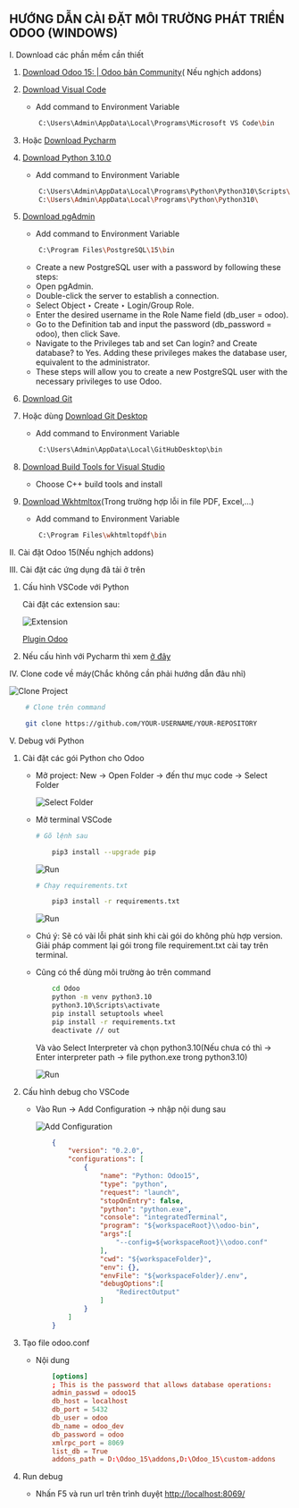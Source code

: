 
## HƯỚNG DẪN CÀI ĐẶT MÔI TRƯỜNG PHÁT TRIỂN ODOO (WINDOWS)

I.	Download các phần mềm cần thiết

1.	[Download Odoo 15: | Odoo bản Community](https://nightly.odoo.com/15.0/nightly/exe/)( Nếu nghịch addons)

2.	[Download Visual Code](https://code.visualstudio.com/download)

    - Add command to Environment Variable

    ```bash
        C:\Users\Admin\AppData\Local\Programs\Microsoft VS Code\bin
    ```

3.	Hoặc [Download Pycharm](https://www.jetbrains.com/pycharm/download/?section=windows)

4.	[Download Python 3.10.0](https://www.python.org/ftp/python/3.10.0/python-3.10.0-amd64.exe)

    - Add command to Environment Variable

    ```bash
        C:\Users\Admin\AppData\Local\Programs\Python\Python310\Scripts\
        C:\Users\Admin\AppData\Local\Programs\Python\Python310\
    ```

5.	[Download pgAdmin](https://www.pgadmin.org/download/pgadmin-4-windows/)

    - Add command to Environment Variable

    ```bash
        C:\Program Files\PostgreSQL\15\bin
    ```

    - Create a new PostgreSQL user with a password by following these steps:
    - Open pgAdmin.
    - Double-click the server to establish a connection.
    - Select Object ‣ Create ‣ Login/Group Role.
    - Enter the desired username in the Role Name field (db_user = odoo).
    - Go to the Definition tab and input the password (db_password = odoo), then click Save.
    - Navigate to the Privileges tab and set Can login? and Create database? to Yes. Adding these privileges makes the database user, equivalent to the administrator.
    - These steps will allow you to create a new PostgreSQL user with the necessary privileges to use Odoo.

6.	[Download Git](https://github.com/git-for-windows/git/releases/download/v2.43.0.windows.1/Git-2.43.0-64-bit.exe)

7.  Hoặc dùng [Download Git Desktop](https://central.github.com/deployments/desktop/desktop/latest/win32)

    - Add command to Environment Variable

    ```bash
        C:\Users\Admin\AppData\Local\GitHubDesktop\bin
    ```

8.  [Download Build Tools for Visual Studio](https://aka.ms/vs/17/release/vs_BuildTools.exe)

    - Choose C++ build tools and install

9.  [Download Wkhtmltox](https://github.com/wkhtmltopdf/packaging/releases/download/0.12.6-1/wkhtmltox-0.12.6-1.msvc2015-win64.exe)(Trong trường hợp lỗi in file PDF, Excel,...)

    - Add command to Environment Variable

    ```bash
        C:\Program Files\wkhtmltopdf\bin
    ```

II. Cài đặt Odoo 15(Nếu nghịch addons)

III. Cài đặt các ứng dụng đã tải ở trên

1.  Cấu hình VSCode với Python

    Cài đặt các extension sau:

    ![Extension](/image/1.png)

    [Plugin Odoo](https://marketplace.visualstudio.com/items?itemName=trinhanhngoc.vscode-odoo)

2.  Nếu cấu hình với Pycharm thì xem [ở đây](https://www.youtube.com/playlist?list=PLqRRLx0cl0hoZM788LH5M8q7KhiXPyuVU)


IV. Clone code về máy(Chắc không cần phải hướng dẫn đâu nhỉ)

![Clone Project](/image/3.png)

```bash
    # Clone trên command

    git clone https://github.com/YOUR-USERNAME/YOUR-REPOSITORY
```

V. Debug với Python

1.  Cài đặt các gói Python cho Odoo

    * Mở project: New -> Open Folder -> đến thư mục code -> Select Folder

        ![Select Folder](/image/2.png)

    * Mở terminal VSCode

        ```bash
        # Gõ lệnh sau

            pip3 install --upgrade pip
        ```

        ![Run](/image/4.png)

        ```bash
        # Chạy requirements.txt

            pip3 install -r requirements.txt
        ```

        ![Run](/image/5.png)

    * Chú ý: Sẽ có vài lỗi phát sinh khi cài gói do không phù hợp version. Giải pháp comment lại gói trong file requirement.txt cài tay trên terminal.

    * Cũng có thể dùng môi trường ảo trên command

        ```bash
            cd Odoo
            python -m venv python3.10
            python3.10\Scripts\activate
            pip install setuptools wheel
            pip install -r requirements.txt
            deactivate // out
        ```

        Và vào Select Interpreter và chọn python3.10(Nếu chưa có thì -> Enter interpreter path -> file python.exe trong python3.10)

        ![Run](/image/7.png)

2.  Cấu hình debug cho VSCode

    * Vào Run -> Add Configuration -> nhập nội dung sau

        ![Add Configuration](/image/6.png)

        ```json
            {
                "version": "0.2.0",
                "configurations": [
                    {
                        "name": "Python: Odoo15",
                        "type": "python",
                        "request": "launch",
                        "stopOnEntry": false,
                        "python": "python.exe",
                        "console": "integratedTerminal",
                        "program": "${workspaceRoot}\\odoo-bin",
                        "args":[
                            "--config=${workspaceRoot}\\odoo.conf"
                        ],
                        "cwd": "${workspaceFolder}",
                        "env": {},
                        "envFile": "${workspaceFolder}/.env",
                        "debugOptions":[
                            "RedirectOutput"
                        ]
                    }
                ]
            }

        ```

3.	Tạo file odoo.conf

    * Nội dung

        ```conf
            [options]
            ; This is the password that allows database operations:
            admin_passwd = odoo15
            db_host = localhost
            db_port = 5432
            db_user = odoo
            db_name = odoo_dev
            db_password = odoo
            xmlrpc_port = 8069
            list_db = True
            addons_path = D:\Odoo_15\addons,D:\Odoo_15\custom-addons
        ```

4.  Run debug

    * Nhấn F5 và run url trên trình duyệt [http://localhost:8069/](http://localhost:8069/)
